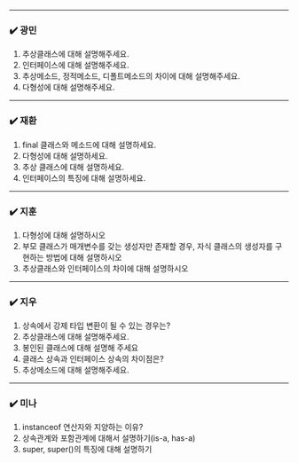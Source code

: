 
***
### ✔️ 광민
1. 추상클래스에 대해 설명해주세요.
2. 인터페이스에 대해 설명해주세요.
3. 추상메소드, 정적메소드, 디폴트메소드의 차이에 대해 설명해주세요.
4. 다형성에 대해 설명해주세요.

***
### ✔️ 재환

1. final 클래스와 메소드에 대해 설명하세요.
2. 다형성에 대해 설명하세요.
3. 추상 클래스에 대해 설명하세요.
4. 인터페이스의 특징에 대해 설명하세요.

***
### ✔️ 지훈
1. 다형성에 대해 설명하시오
2. 부모 클래스가 매개변수를 갖는 생성자만 존재할 경우, 자식 클래스의 생성자를 구현하는 방법에 대해 설명하시오
3. 추상클래스와 인터페이스의 차이에 대해 설명하시오

***
### ✔️ 지우
1. 상속에서 강제 타입 변환이 될 수 있는 경우는?
2. 추상클래스에 대해 설명해주세요.
3. 봉인된 클래스에 대해 설명해 주세요
4. 클래스 상속과 인터페이스 상속의 차이점은?
5. 추상메소드에 대해 설명해주세요.
***
### ✔️ 미나

1. instanceof 연산자와 지양하는 이유?
2. 상속관계와 포함관계에 대해서 설명하기(is-a, has-a)
3. super, super()의 특징에 대해 설명하기
